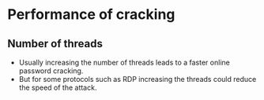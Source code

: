 # Performance of cracking

## Number of threads

* Usually increasing the number of threads leads to a faster online password cracking.
* But for some protocols such as RDP increasing the threads could reduce the speed of the attack.

